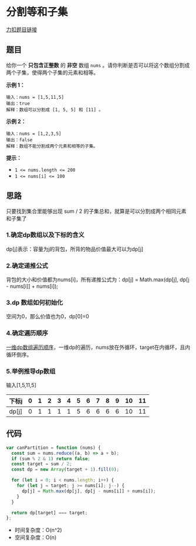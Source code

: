 # 分割等和子集

[力扣题目链接](https://leetcode.cn/problems/partition-equal-subset-sum/)

## 题目

给你一个 **只包含正整数** 的 **非空** 数组 `nums` 。请你判断是否可以将这个数组分割成两个子集，使得两个子集的元素和相等。

**示例 1：**

```
输入：nums = [1,5,11,5]
输出：true
解释：数组可以分割成 [1, 5, 5] 和 [11] 。
```

**示例 2：**

```
输入：nums = [1,2,3,5]
输出：false
解释：数组不能分割成两个元素和相等的子集。
```

**提示：**

- `1 <= nums.length <= 200`
- `1 <= nums[i] <= 100`

## 思路

只要找到集合里能够出现 sum / 2 的子集总和，就算是可以分割成两个相同元素和子集了

### 1.确定dp数组以及下标的含义

dp[j]表示：容量为j的背包，所背的物品价值最大可以为dp[j]

### 2.确定递推公式

背包的大小和价值都为nums[i]，所有递推公式为：dp[j] = Math.max(dp[j], dp[j - nums[i]] + nums[i]);

### 3.dp 数组如何初始化

空间为0，那么价值也为0，dp[0]=0

### 4.确定遍历顺序

[一维dp数组遍历顺序](/arithmetic/DP/linearArray.html)，一维dp的遍历，nums放在外循环，target在内循环，且内循环倒序。

### 5.举例推导dp数组

输入[1,5,11,5] 

| 下标j | 0    | 1    | 2    | 3    | 4    | 5    | 6    | 7    | 8    | 9    | 10   | 11   |
| ----- | ---- | ---- | ---- | ---- | ---- | ---- | ---- | ---- | ---- | ---- | ---- | ---- |
| dp[j] | 0    | 1    | 1    | 1    | 1    | 5    | 6    | 6    | 6    | 6    | 10   | 11   |

## 代码

~~~js
var canPartition = function (nums) {
  const sum = nums.reduce((a, b) => a + b);
  if (sum % 2 & 1) return false;
  const target = sum / 2;
  const dp = new Array(target + 1).fill(0);

  for (let i = 0; i < nums.length; i++) {
    for (let j = target; j >= nums[i]; j--) {
      dp[j] = Math.max(dp[j], dp[j - nums[i]] + nums[i]);
    }
  }

  return dp[target] === target;
};
~~~

- 时间复杂度：O(n^2)
- 空间复杂度：O(n)